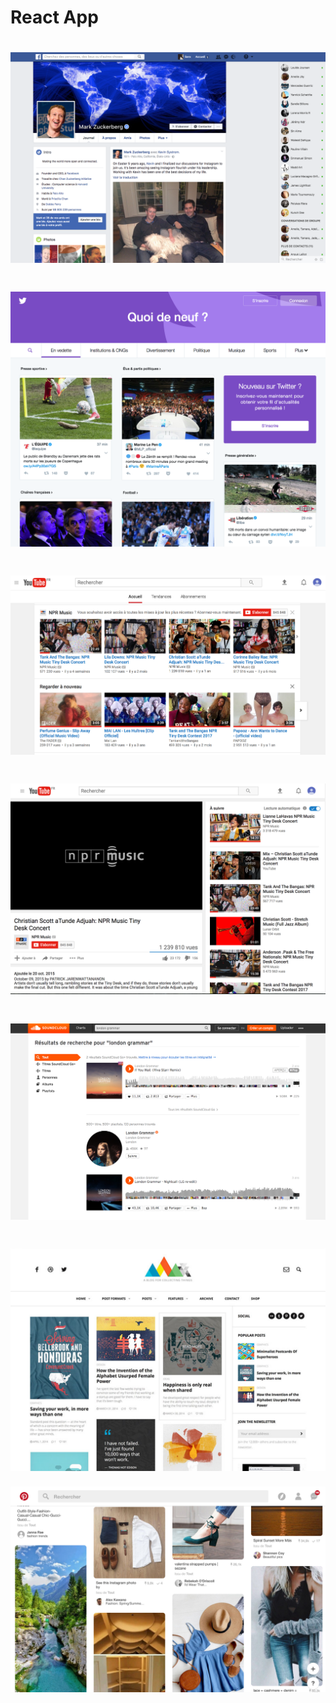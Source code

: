 # React App

![facebook](readme/facebook.png)
=============================
![facebook](readme/twitter.png)
=============================
![facebook](readme/youtube.png)
=============================
![facebook](readme/player.png)
=============================
![facebook](readme/soundcloud.png)
=============================
![facebook](readme/blog.png)
=============================
![facebook](readme/pinterest.png)
